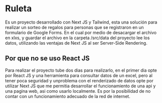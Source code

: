 # Ruleta
Es un proyecto desarrollado con Next JS y Tailwind, esta una solución para realizar un sorteo de regalos para personas que se registraron en un formulario de Google Forms.
En el cual por medio de desacargar el archivo en xlxs, y guardar el archivo en la carpeta /src/data del proyecto lee los datos, utilizando las ventajas de Next JS al ser Server-Side Rendering. 
## Por que no se uso React JS
Para realizar el proyecto tube dos dias para realizarlo, en el primer dia opte por React JS y una herramienta para consultar datos de un excel, pero al tener poca seguridad y unproblema con el renderizado de datos opte por utilizar Next JS que me permitia desarrollar el funcionamiento de una api y una pagina web, asi como usarlo localmente. Es por la posibilidad de no contar con un funcionamiento adecuado de la red de internet.
